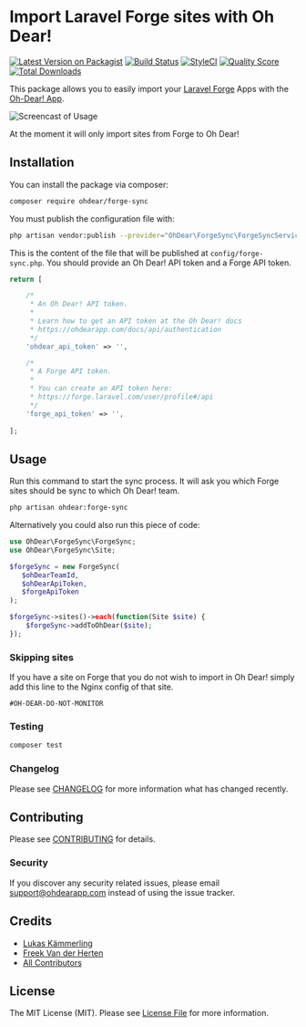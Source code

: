 # Import Laravel Forge sites with Oh Dear!

[![Latest Version on Packagist](https://img.shields.io/packagist/v/ohdearapp/laravel-forge-sync.svg?style=flat-square)](https://packagist.org/packages/ohdearapp/laravel-forge-sync)
[![Build Status](https://img.shields.io/travis/ohdearapp/laravel-forge-sync/master.svg?style=flat-square)](https://travis-ci.org/ohdearapp/laravel-forge-sync)
[![StyleCI](https://styleci.io/repos/117903870/shield?branch=master)](https://styleci.io/repos/117903870)
[![Quality Score](https://img.shields.io/scrutinizer/g/ohdearapp/laravel-forge-sync.svg?style=flat-square)](https://scrutinizer-ci.com/g/ohdearapp/laravel-forge-sync)
[![Total Downloads](https://img.shields.io/packagist/dt/ohdearapp/laravel-forge-sync.svg?style=flat-square)](https://packagist.org/packages/ohdearapp/laravel-forge-sync)

This package allows you to easily import your [Laravel Forge](https://forge.laravel.com) Apps with the [Oh-Dear! App](https://ohdearapp.com).

![Screencast of Usage](https://ohdearapp.github.io/laravel-forge-sync/demo.gif)

At the moment it will only import sites from Forge to Oh Dear!

## Installation

You can install the package via composer:

```bash
composer require ohdear/forge-sync
```

You must publish the configuration file with:

``` bash
php artisan vendor:publish --provider="OhDear\ForgeSync\ForgeSyncServiceProvider"
```

This is the content of the file that will be published at `config/forge-sync.php`. You should provide an Oh Dear! API token and a Forge API token.

```` php 
return [

    /*
     * An Oh Dear! API token.
     *
     * Learn how to get an API token at the Oh Dear! docs
     * https://ohdearapp.com/docs/api/authentication
     */
    'ohdear_api_token' => '',

    /*
     * A Forge API token.
     *
     * You can create an API token here:
     * https://forge.laravel.com/user/profile#/api
     */
    'forge_api_token' => '',
    
];
````

## Usage

Run this command to start the sync process. It will ask you which Forge sites should be sync to which Oh Dear! team.

``` bash
php artisan ohdear:forge-sync
```

Alternatively you could also run this piece of code:


``` php 
use OhDear\ForgeSync\ForgeSync;
use OhDear\ForgeSync\Site;

$forgeSync = new ForgeSync(
   $ohDearTeamId, 
   $ohDearApiToken,
   $forgeApiToken
);

$forgeSync->sites()->each(function(Site $site) {
    $forgeSync->addToOhDear($site);
});
```

### Skipping sites

If you have a site on Forge that you do not wish to import in Oh Dear! simply add this line to the Nginx config of that site. 

```
#OH-DEAR-DO-NOT-MONITOR
```

### Testing

``` bash
composer test
```

### Changelog

Please see [CHANGELOG](CHANGELOG.md) for more information what has changed recently.

## Contributing

Please see [CONTRIBUTING](CONTRIBUTING.md) for details.

### Security

If you discover any security related issues, please email support@ohdearapp.com instead of using the issue tracker.

## Credits

- [Lukas Kämmerling](https://github.com/LKDevelopment)
- [Freek Van der Herten](https://github.com/freekmurze)
- [All Contributors](../../contributors)

## License

The MIT License (MIT). Please see [License File](LICENSE.md) for more information.
